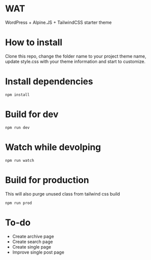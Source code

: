 # WAT
WordPress + Alpine.JS + TailwindCSS starter theme

# How to install
Clone this repo, change the folder name to your project theme name, update style.css with your theme information and start to customize. 

# Install dependencies

```
npm install
```

# Build for dev
```
npm run dev
```

# Watch while devolping
```
npm run watch
```

# Build for production
This will also purge unused class from tailwind css build

```
npm run prod
```


# To-do
- Create archive page 
- Create search page
- Create single page
- Improve single post page

